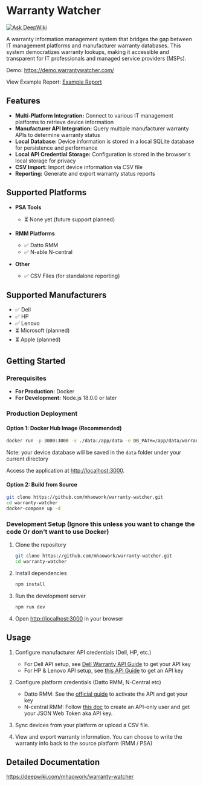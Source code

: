 # Warranty Watcher

[![Ask DeepWiki](https://deepwiki.com/badge.svg)](https://deepwiki.com/mhaowork/warranty-watcher)

A warranty information management system that bridges the gap between IT management platforms and manufacturer warranty databases. This system democratizes warranty lookups, making it accessible and transparent for IT professionals and managed service providers (MSPs).

Demo: https://demo.warrantywatcher.com/

View Example Report: [Example Report](public/warranty-watcher-example-report-2025-06-03.pdf)


## Features

- **Multi-Platform Integration:** Connect to various IT management platforms to retrieve device information
- **Manufacturer API Integration:** Query multiple manufacturer warranty APIs to determine warranty status
- **Local Database:** Device information is stored in a local SQLite database for persistence and performance
- **Local API Credential Storage:** Configuration is stored in the browser's local storage for privacy
- **CSV Import:** Import device information via CSV file
- **Reporting:** Generate and export warranty status reports

## Supported Platforms

- **PSA Tools**
  - ⏳ None yet (future support planned)

- **RMM Platforms**
  - ✅ Datto RMM
  - ✅ N-able N-central

- **Other**
  - ✅ CSV Files (for standalone reporting)

## Supported Manufacturers

- ✅ Dell
- ✅ HP
- ✅ Lenovo
- ⏳ Microsoft (planned)
- ⏳ Apple (planned)


## Getting Started

### Prerequisites

- **For Production:** Docker
- **For Development:** Node.js 18.0.0 or later

### Production Deployment

#### Option 1: Docker Hub Image (Recommended)
```bash
docker run -p 3000:3000 -v ./data:/app/data -e DB_PATH=/app/data/warranty.db mhaowork/warrantywatcher:latest
```
Note: your device database will be saved in the `data` folder under your current directory

Access the application at [http://localhost:3000](http://localhost:3000).

#### Option 2: Build from Source
```bash
git clone https://github.com/mhaowork/warranty-watcher.git
cd warranty-watcher
docker-compose up -d
```

### Development Setup (Ignore this unless you want to change the code Or don't want to use Docker)

1. Clone the repository
   ```bash
   git clone https://github.com/mhaowork/warranty-watcher.git
   cd warranty-watcher
   ```

2. Install dependencies
   ```bash
   npm install
   ```

3. Run the development server
   ```bash
   npm run dev
   ```

4. Open [http://localhost:3000](http://localhost:3000) in your browser

## Usage

1. Configure manufacturer API credentials (Dell, HP, etc.)
   - For Dell API setup, see [Dell Warranty API Guide](docs/dell.md) to get your API key
   - For HP & Lenovo API setup, see [this API Guide](docs/hp-lenovo.md) to get an API key

2. Configure platform credentials (Datto RMM, N-Central etc)
   - Datto RMM: See the [official guide](https://rmm.datto.com/help/en/Content/2SETUP/APIv2.htm) to activate the API and get your key
   - N-central RMM: Follow [this doc](https://developer.n-able.com/n-central/docs/create-an-api-only-user) to create an API-only user and get your JSON Web Token aka API key.

3. Sync devices from your platform or upload a CSV file. 
4. View and export warranty information. You can choose to write the warranty info back to the source platform (RMM / PSA)


## Detailed Documentation

https://deepwiki.com/mhaowork/warranty-watcher
